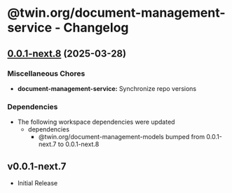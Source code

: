 # @twin.org/document-management-service - Changelog

## [0.0.1-next.8](https://github.com/twinfoundation/document-management/compare/document-management-service-v0.0.1-next.7...document-management-service-v0.0.1-next.8) (2025-03-28)


### Miscellaneous Chores

* **document-management-service:** Synchronize repo versions


### Dependencies

* The following workspace dependencies were updated
  * dependencies
    * @twin.org/document-management-models bumped from 0.0.1-next.7 to 0.0.1-next.8

## v0.0.1-next.7

- Initial Release
